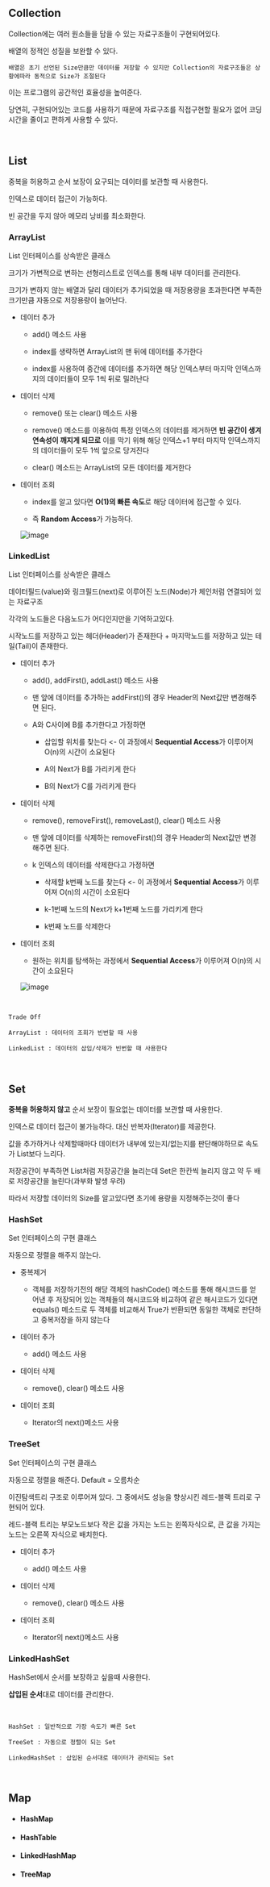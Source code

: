 ## Collection

Collection에는 여러 원소들을 담을 수 있는 자료구조들이 구현되어있다.

배열의 정적인 성질을 보완할 수 있다. 

`배열은 초기 선언된 Size만큼만 데이터를 저장할 수 있지만 Collection의 자료구조들은 상황에따라 동적으로 Size가 조절된다`

이는 프로그램의 공간적인 효율성을 높여준다.

당연히, 구현되어있는 코드를 사용하기 때문에 자료구조를 직접구현할 필요가 없어 코딩시간을 줄이고 편하게 사용할 수 있다.

<br>

## List

중복을 허용하고 순서 보장이 요구되는 데이터를 보관할 때 사용한다.

인덱스로 데이터 접근이 가능하다.

빈 공간을 두지 않아 메모리 낭비를 최소화한다.

### ArrayList

List 인터페이스를 상속받은 클래스

크기가 가변적으로 변하는 선형리스트로 인덱스를 통해 내부 데이터를 관리한다.

크기가 변하지 않는 배열과 달리 데이터가 추가되었을 때 저장용량을 초과한다면 부족한 크기만큼 자동으로 저장용량이 늘어난다.

* 데이터 추가

  * add() 메소드 사용
  
  * index를 생략하면 ArrayList의 맨 뒤에 데이터를 추가한다
  
  * index를 사용하여 중간에 데이터를 추가하면 해당 인덱스부터 마지막 인덱스까지의 데이터들이 모두 1씩 뒤로 밀려난다

* 데이터 삭제

  * remove() 또는 clear() 메소드 사용
  
  * remove() 메소드를 이용하여 특정 인덱스의 데이터를 제거하면 **빈 공간이 생겨 연속성이 깨지게 되므로** 이를 막기 위해 해당 인덱스+1 부터 마지막 인덱스까지의 데이터들이 모두 1씩 앞으로 당겨진다
  
  * clear() 메소드는 ArrayList의 모든 데이터를 제거한다

* 데이터 조회
  
  * index를 알고 있다면 **O(1)의 빠른 속도**로 해당 데이터에 접근할 수 있다.

  * 즉 **Random Access**가 가능하다.

  ![image](https://user-images.githubusercontent.com/48934537/98201825-ee05f500-1f73-11eb-9d50-fb6102e0df2d.png)

### LinkedList

List 인터페이스를 상속받은 클래스

데이터필드(value)와 링크필드(next)로 이루어진 노드(Node)가 체인처럼 연결되어 있는 자료구조

각각의 노드들은 다음노드가 어디인지만을 기억하고있다.

시작노드를 저장하고 있는 헤더(Header)가 존재한다 + 마지막노드를 저장하고 있는 테일(Tail)이 존재한다.

* 데이터 추가

  * add(), addFirst(), addLast() 메소드 사용
  
  * 맨 앞에 데이터를 추가하는 addFirst()의 경우 Header의 Next값만 변경해주면 된다.
  
  * A와 C사이에 B를 추가한다고 가정하면
  
    * 삽입할 위치를 찾는다 <- 이 과정에서 **Sequential Access**가 이루어져 O(n)의 시간이 소요된다
    
    * A의 Next가 B를 가리키게 한다
    
    * B의 Next가 C를 가리키게 한다

* 데이터 삭제

  * remove(), removeFirst(), removeLast(), clear() 메소드 사용
  
  * 맨 앞에 데이터를 삭제하는 removeFirst()의 경우 Header의 Next값만 변경해주면 된다.
  
  * k 인덱스의 데이터를 삭제한다고 가정하면
  
    * 삭제할 k번째 노드를 찾는다 <- 이 과정에서 **Sequential Access**가 이루어져 O(n)의 시간이 소요된다
    
    * k-1번째 노드의 Next가 k+1번째 노드를 가리키게 한다
    
    * k번째 노드를 삭제한다

* 데이터 조회

  * 원하는 위치를 탐색하는 과정에서 **Sequential Access**가 이루어져 O(n)의 시간이 소요된다
  
  ![image](https://user-images.githubusercontent.com/48934537/98201825-ee05f500-1f73-11eb-9d50-fb6102e0df2d.png)

<br>

```
Trade Off

ArrayList : 데이터의 조회가 빈번할 때 사용

LinkedList : 데이터의 삽입/삭제가 빈번할 때 사용한다
```

<br>

## Set

**중복을 허용하지 않고** 순서 보장이 필요없는 데이터를 보관할 때 사용한다.

인덱스로 데이터 접근이 불가능하다. 대신 반복자(Iterator)를 제공한다.

값을 추가하거나 삭제할때마다 데이터가 내부에 있는지/없는지를 판단해야하므로 속도가 List보다 느리다.

저장공간이 부족하면 List처럼 저장공간을 늘리는데 Set은 한칸씩 늘리지 않고 약 두 배로 저장공간을 늘린다(과부화 발생 우려)
  
따라서 저장할 데이터의 Size를 알고있다면 초기에 용량을 지정해주는것이 좋다

### HashSet

Set 인터페이스의 구현 클래스

자동으로 정렬을 해주지 않는다.

* 중복제거

  * 객체를 저장하기전의 해당 객체의 hashCode() 메소드를 통해 해시코드를 얻어낸 후 저장되어 있는 객체들의 해시코드와 비교하여 같은 해시코드가 있다면 equals() 메소드로
  두 객체를 비교해서 True가 반환되면 동일한 객체로 판단하고 중복저장을 하지 않는다
  
* 데이터 추가

  * add() 메소드 사용
  
* 데이터 삭제

  * remove(), clear() 메소드 사용
  
* 데이터 조회

  * Iterator의 next()메소드 사용
 
### TreeSet

Set 인터페이스의 구현 클래스

자동으로 정렬을 해준다. Default = 오름차순

이진탐색트리 구조로 이루어져 있다. 그 중에서도 성능을 향상시킨 레드-블랙 트리로 구현되어 있다.

레드-블랙 트리는 부모노드보다 작은 값을 가지는 노드는 왼쪽자식으로, 큰 값을 가지는 노드는 오른쪽 자식으로 배치한다.
  
* 데이터 추가

  * add() 메소드 사용
  
* 데이터 삭제

  * remove(), clear() 메소드 사용
  
* 데이터 조회

  * Iterator의 next()메소드 사용

### LinkedHashSet

HashSet에서 순서를 보장하고 싶을때 사용한다.

**삽입된 순서**대로 데이터를 관리한다.

<br>

```
HashSet : 일반적으로 가장 속도가 빠른 Set

TreeSet : 자동으로 정렬이 되는 Set
 
LinkedHashSet : 삽입된 순서대로 데이터가 관리되는 Set
```

<br>

## Map

 * #### HashMap
 
 * #### HashTable
 
 * #### LinkedHashMap
 
 * #### TreeMap
